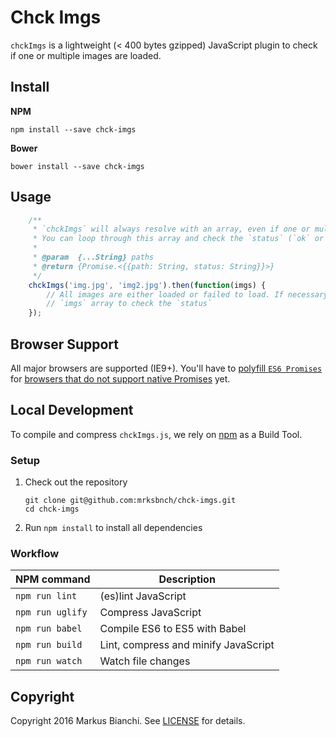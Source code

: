 # Chck Imgs
`chckImgs` is a lightweight (< 400 bytes gzipped) JavaScript plugin to check if one or multiple images are loaded.

## Install
**NPM**

```shell
npm install --save chck-imgs
```

**Bower**
```shell
bower install --save chck-imgs
```

## Usage
```javascript
    /**
     * `chckImgs` will always resolve with an array, even if one or multiple images failed to load.
     * You can loop through this array and check the `status` (`ok` or `error`) for each image
     *
     * @param  {...String} paths
     * @return {Promise.<{{path: String, status: String}}>}
     */
    chckImgs('img.jpg', 'img2.jpg').then(function(imgs) {
        // All images are either loaded or failed to load. If necessary, you can loop over the
        // `imgs` array to check the `status`
    });
```

## Browser Support
All major browsers are supported (IE9+). You'll have to [polyfill `ES6 Promises`](https://github.com/taylorhakes/promise-polyfill) for [browsers that do not support native Promises](http://caniuse.com/#feat=promises) yet.

## Local Development
To compile and compress `chckImgs.js`, we rely on [npm](https://www.npmjs.com/) as a Build Tool.

### Setup
1. Check out the repository

    ```shell
    git clone git@github.com:mrksbnch/chck-imgs.git
    cd chck-imgs
    ```

2. Run `npm install` to install all dependencies

### Workflow
| NPM command                   | Description                                                      |
| ----------------------------- | ---------------------------------------------------------------- |
| `npm run lint`                | (es)lint JavaScript                                              |
| `npm run uglify`              | Compress JavaScript                                              |
| `npm run babel`               | Compile ES6 to ES5 with Babel                                    |
| `npm run build`               | Lint, compress and minify JavaScript                             |
| `npm run watch`               | Watch file changes                                               |

## Copyright
Copyright 2016 Markus Bianchi. See [LICENSE](https://github.com/mrksbnch/chck-imgs/blob/master/LICENSE.md) for details.
